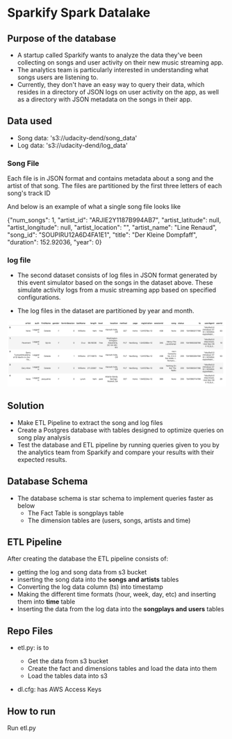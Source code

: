 # Sparkify Spark Datalake

## Purpose of the database

- A startup called Sparkify wants to analyze the data they've been collecting on songs and user activity on their new music streaming app. 
- The analytics team is particularly interested in understanding what songs users are listening to. 
- Currently, they don't have an easy way to query their data, which resides in a directory of JSON logs on user activity on the app, as well as a directory with JSON metadata on the songs in their app.

## Data used

- Song data: 's3://udacity-dend/song_data'
- Log data: 's3://udacity-dend/log_data'

### Song File

Each file is in JSON format and contains metadata about a song and the artist of that song. The files are partitioned by the first three letters of each song's track ID

And below is an example of what a single song file looks like

{"num_songs": 1, "artist_id": "ARJIE2Y1187B994AB7", "artist_latitude": null, "artist_longitude": null, "artist_location": "", "artist_name": "Line Renaud", "song_id": "SOUPIRU12A6D4FA1E1", "title": "Der Kleine Dompfaff", "duration": 152.92036, "year": 0}

### log file

- The second dataset consists of log files in JSON format generated by this event simulator based on the songs in the dataset above. These simulate activity logs from a music streaming app based on specified configurations.

- The log files in the dataset are partitioned by year and month.

![Alt Text](.\log-data.png)

## Solution

-  Make ETL Pipeline to extract the song and log files
-  Create a Postgres database with tables designed to optimize queries on song play analysis 
-  Test the database and ETL pipeline by running queries given to you by the analytics team from Sparkify and compare your results with their expected results.

## Database Schema

- The database schema is star schema to implement queries faster as below
    - The Fact Table is songplays table
    - The dimension tables are (users, songs, artists and time)


## ETL Pipeline

After creating the database the ETL pipeline consists of:

- getting the log and song data from s3 bucket
- inserting the song data into the **songs and artists** tables
- Converting the log data column (ts) into timestamp
- Making the different time formats (hour, week, day, etc) and inserting them into **time** table
- Inserting the data from the log data into the **songplays and users** tables

## Repo Files


- etl.py: is to 
	- Get the data from s3 bucket
	- Create the fact and dimensions tables and load the data into them
	- Load the tables data into s3

- dl.cfg: has AWS Access Keys


## How to run

Run etl.py
